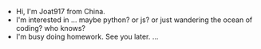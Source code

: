 - Hi, I'm Joat917 from China. 
- I'm interested in ... maybe python? or js? or just wandering the ocean of coding? who knows?
- I'm busy doing homework. See you later. 
...

<!---
Joat917/Joat917 is a ✨ special ✨ repository because its `README.md` (this file) appears on your GitHub profile.
You can click the Preview link to take a look at your changes.
--->

